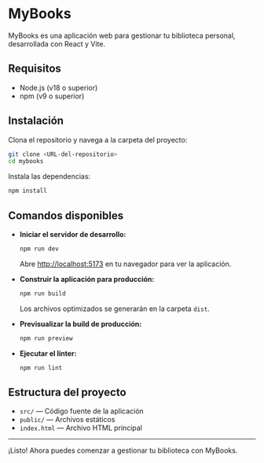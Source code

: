 # MyBooks

MyBooks es una aplicación web para gestionar tu biblioteca personal, desarrollada con React y Vite.

## Requisitos

- Node.js (v18 o superior)
- npm (v9 o superior)

## Instalación

Clona el repositorio y navega a la carpeta del proyecto:

```sh
git clone <URL-del-repositorio>
cd mybooks
```

Instala las dependencias:

```sh
npm install
```

## Comandos disponibles

- **Iniciar el servidor de desarrollo:**

  ```sh
  npm run dev
  ```

  Abre [http://localhost:5173](http://localhost:5173) en tu navegador para ver la aplicación.

- **Construir la aplicación para producción:**

  ```sh
  npm run build
  ```

  Los archivos optimizados se generarán en la carpeta `dist`.

- **Previsualizar la build de producción:**

  ```sh
  npm run preview
  ```

- **Ejecutar el linter:**

  ```sh
  npm run lint
  ```

## Estructura del proyecto

- `src/` — Código fuente de la aplicación
- `public/` — Archivos estáticos
- `index.html` — Archivo HTML principal

---

¡Listo! Ahora puedes comenzar a gestionar tu biblioteca con MyBooks.